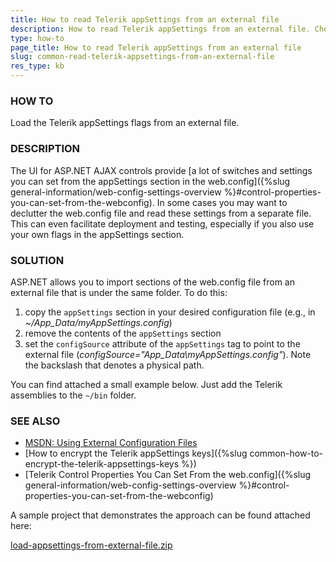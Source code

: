 ```yaml
---
title: How to read Telerik appSettings from an external file
description: How to read Telerik appSettings from an external file. Check it now!
type: how-to
page_title: How to read Telerik appSettings from an external file
slug: common-read-telerik-appsettings-from-an-external-file
res_type: kb
---
```



### HOW TO

Load the Telerik appSettings flags from an external file.

### DESCRIPTION

The UI for ASP.NET AJAX controls provide [a lot of switches and settings you can set from the appSettings section in the web.config]({%slug general-information/web-config-settings-overview %}#control-properties-you-can-set-from-the-webconfig). In some cases you may want to declutter the web.config file and read these settings from a separate file. This can even facilitate deployment and testing, especially if you also use your own flags in the appSettings section.

### SOLUTION

ASP.NET allows you to import sections of the web.config file from an external file that is under the same folder. To do this:

1. copy the `appSettings` section in your desired configuration file (e.g., in *~/App_Data/myAppSettings.config*)
1. remove the contents of the `appSettings` section
1. set the `configSource` attribute of the `appSettings` tag to point to the external file (*configSource="App_Data\myAppSettings.config"*). Note the backslash that denotes a physical path.

You can find attached a small example below. Just add the Telerik assemblies to the `~/bin` folder.

### SEE ALSO

- [MSDN: Using External Configuration Files](https://docs.microsoft.com/en-us/dotnet/framework/data/adonet/connection-strings-and-configuration-files#using-external-configuration-files)
- [How to encrypt the Telerik appSettings keys]({%slug common-how-to-encrypt-the-telerik-appsettings-keys %})
- [Telerik Control Properties You Can Set From the web.config]({%slug general-information/web-config-settings-overview %}#control-properties-you-can-set-from-the-webconfig)


A sample project that demonstrates the approach can be found attached here:

[load-appsettings-from-external-file.zip](files/load-appsettings-from-external-file.zip)


